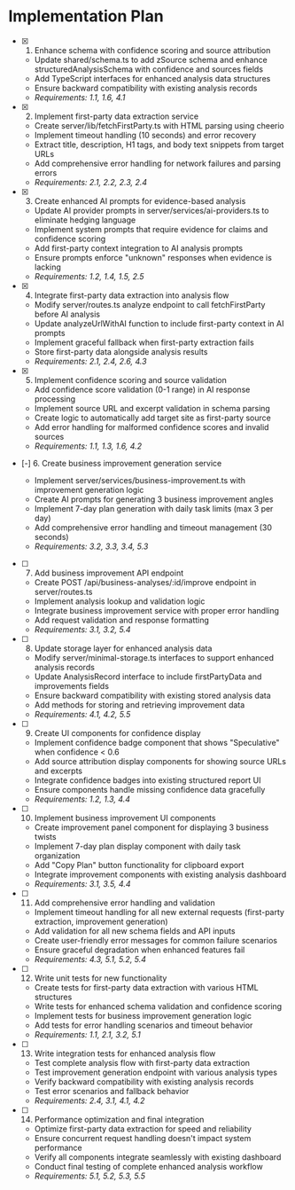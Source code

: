 # Implementation Plan

- [x] 1. Enhance schema with confidence scoring and source attribution





  - Update shared/schema.ts to add zSource schema and enhance structuredAnalysisSchema with confidence and sources fields
  - Add TypeScript interfaces for enhanced analysis data structures
  - Ensure backward compatibility with existing analysis records
  - _Requirements: 1.1, 1.6, 4.1_

- [x] 2. Implement first-party data extraction service





  - Create server/lib/fetchFirstParty.ts with HTML parsing using cheerio
  - Implement timeout handling (10 seconds) and error recovery
  - Extract title, description, H1 tags, and body text snippets from target URLs
  - Add comprehensive error handling for network failures and parsing errors
  - _Requirements: 2.1, 2.2, 2.3, 2.4_

- [x] 3. Create enhanced AI prompts for evidence-based analysis





  - Update AI provider prompts in server/services/ai-providers.ts to eliminate hedging language
  - Implement system prompts that require evidence for claims and confidence scoring
  - Add first-party context integration to AI analysis prompts
  - Ensure prompts enforce "unknown" responses when evidence is lacking
  - _Requirements: 1.2, 1.4, 1.5, 2.5_

- [x] 4. Integrate first-party data extraction into analysis flow





  - Modify server/routes.ts analyze endpoint to call fetchFirstParty before AI analysis
  - Update analyzeUrlWithAI function to include first-party context in AI prompts
  - Implement graceful fallback when first-party extraction fails
  - Store first-party data alongside analysis results
  - _Requirements: 2.1, 2.4, 2.6, 4.3_

- [x] 5. Implement confidence scoring and source validation





  - Add confidence score validation (0-1 range) in AI response processing
  - Implement source URL and excerpt validation in schema parsing
  - Create logic to automatically add target site as first-party source
  - Add error handling for malformed confidence scores and invalid sources
  - _Requirements: 1.1, 1.3, 1.6, 4.2_

- [-] 6. Create business improvement generation service



  - Implement server/services/business-improvement.ts with improvement generation logic
  - Create AI prompts for generating 3 business improvement angles
  - Implement 7-day plan generation with daily task limits (max 3 per day)
  - Add comprehensive error handling and timeout management (30 seconds)
  - _Requirements: 3.2, 3.3, 3.4, 5.3_

- [ ] 7. Add business improvement API endpoint
  - Create POST /api/business-analyses/:id/improve endpoint in server/routes.ts
  - Implement analysis lookup and validation logic
  - Integrate business improvement service with proper error handling
  - Add request validation and response formatting
  - _Requirements: 3.1, 3.2, 5.4_

- [ ] 8. Update storage layer for enhanced analysis data
  - Modify server/minimal-storage.ts interfaces to support enhanced analysis records
  - Update AnalysisRecord interface to include firstPartyData and improvements fields
  - Ensure backward compatibility with existing stored analysis data
  - Add methods for storing and retrieving improvement data
  - _Requirements: 4.1, 4.2, 5.5_

- [ ] 9. Create UI components for confidence display
  - Implement confidence badge component that shows "Speculative" when confidence < 0.6
  - Add source attribution display components for showing source URLs and excerpts
  - Integrate confidence badges into existing structured report UI
  - Ensure components handle missing confidence data gracefully
  - _Requirements: 1.2, 1.3, 4.4_

- [ ] 10. Implement business improvement UI components
  - Create improvement panel component for displaying 3 business twists
  - Implement 7-day plan display component with daily task organization
  - Add "Copy Plan" button functionality for clipboard export
  - Integrate improvement components with existing analysis dashboard
  - _Requirements: 3.1, 3.5, 4.4_

- [ ] 11. Add comprehensive error handling and validation
  - Implement timeout handling for all new external requests (first-party extraction, improvement generation)
  - Add validation for all new schema fields and API inputs
  - Create user-friendly error messages for common failure scenarios
  - Ensure graceful degradation when enhanced features fail
  - _Requirements: 4.3, 5.1, 5.2, 5.4_

- [ ] 12. Write unit tests for new functionality
  - Create tests for first-party data extraction with various HTML structures
  - Write tests for enhanced schema validation and confidence scoring
  - Implement tests for business improvement generation logic
  - Add tests for error handling scenarios and timeout behavior
  - _Requirements: 1.1, 2.1, 3.2, 5.1_

- [ ] 13. Write integration tests for enhanced analysis flow
  - Test complete analysis flow with first-party data extraction
  - Test improvement generation endpoint with various analysis types
  - Verify backward compatibility with existing analysis records
  - Test error scenarios and fallback behavior
  - _Requirements: 2.4, 3.1, 4.1, 4.2_

- [ ] 14. Performance optimization and final integration
  - Optimize first-party data extraction for speed and reliability
  - Ensure concurrent request handling doesn't impact system performance
  - Verify all components integrate seamlessly with existing dashboard
  - Conduct final testing of complete enhanced analysis workflow
  - _Requirements: 5.1, 5.2, 5.3, 5.5_